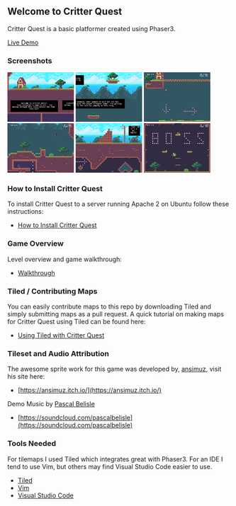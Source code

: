 ## Welcome to Critter Quest

Critter Quest is a basic platformer created using Phaser3.

[Live Demo](https://werkn.github.io/critter-quest/)

### Screenshots

[![alt text](./docs/screenshots/thumbnails/screenshots1_thumb.png "screenshot1")](./docs/screenshots/screenshots1.png)
[![alt text](./docs/screenshots/thumbnails/screenshots2_thumb.png "screenshot2")](./docs/screenshots/screenshots2.png)
[![alt text](./docs/screenshots/thumbnails/screenshots3_thumb.png "screenshot3")](./docs/screenshots/screenshots3.png)
[![alt text](./docs/screenshots/thumbnails/screenshots4_thumb.png "screenshot4")](./docs/screenshots/screenshots4.png)
[![alt text](./docs/screenshots/thumbnails/screenshots5_thumb.png "screenshot5")](./docs/screenshots/screenshots5.png)
[![alt text](./docs/screenshots/thumbnails/screenshots6_thumb.png "screenshot6")](./docs/screenshots/screenshots6.png)

### How to Install Critter Quest

To install Critter Quest to a server running Apache 2 on Ubuntu follow these instructions:

 - [How to Install Critter Quest](https://youtu.be/VJqKIITq30c)


### Game Overview

Level overview and game walkthrough:

 - [Walkthrough](https://youtu.be/UGg3HrOG6Vo)

### Tiled / Contributing Maps

You can easily contribute maps to this repo by downloading Tiled and simply submitting maps as a pull request.  A quick tutorial on making maps for Critter Quest using Tiled can be found here:

 - [Using Tiled with Critter Quest](https://youtu.be/sGlBn37DqQw)

### Tileset and Audio Attribution

The awesome sprite work for this game was developed by, [ansimuz](https://ansimuz.itch.io/), visit his site here:

 - [https://ansimuz.itch.io/](https://ansimuz.itch.io/)
 
Demo Music by [Pascal Belisle](mailto:pacethemusician@hotmail.com)
 - [https://soundcloud.com/pascalbelisle](https://soundcloud.com/pascalbelisle)

### Tools Needed

For tilemaps I used Tiled which integrates great with Phaser3.  For an IDE I tend to use Vim, but others may find Visual Studio Code easier to use.

 - [Tiled](https://www.mapeditor.org/) 
 - [Vim](https://www.vim.org/download.php)
 - [Visual Studio Code](https://code.visualstudio.com/download)
